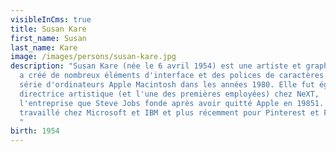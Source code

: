 ```yaml
---
visibleInCms: true
title: Susan Kare
first_name: Susan
last_name: Kare
image: /images/persons/susan-kare.jpg
description: "Susan Kare (née le 6 avril 1954) est une artiste et graphiste qui
  a créé de nombreux éléments d'interface et des polices de caractères pour la
  série d'ordinateurs Apple Macintosh dans les années 1980. Elle fut également
  directrice artistique (et l'une des premières employées) chez NeXT,
  l'entreprise que Steve Jobs fonde après avoir quitté Apple en 19851. Elle a
  travaillé chez Microsoft et IBM et plus récemment pour Pinterest et Facebook.
  "
birth: 1954
---
```

